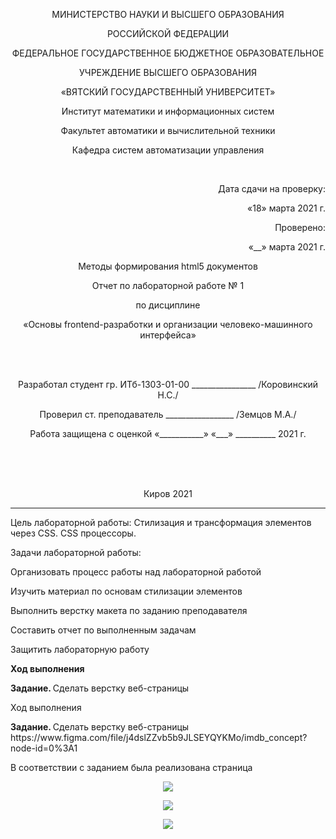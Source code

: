 <p align=center>МИНИСТЕРСТВО НАУКИ И ВЫСШЕГО ОБРАЗОВАНИЯ
<p align=center>РОССИЙСКОЙ ФЕДЕРАЦИИ
<p align=center>ФЕДЕРАЛЬНОЕ ГОСУДАРСТВЕННОЕ БЮДЖЕТНОЕ ОБРАЗОВАТЕЛЬНОЕ
<p align=center>УЧРЕЖДЕНИЕ ВЫСШЕГО ОБРАЗОВАНИЯ
<p align=center>«ВЯТСКИЙ ГОСУДАРСТВЕННЫЙ УНИВЕРСИТЕТ»
<p align=center>Институт математики и информационных систем
<p align=center>Факультет автоматики и вычислительной техники
<p align=center>Кафедра систем автоматизации управления
<p><br>
<p align=right>Дата сдачи на проверку:
<p align=right>«18» марта 2021 г.
<p align=right>Проверено:
<p align=right>«__» марта 2021 г.

<p align=center>Методы формирования html5 документов
<p align=center>Отчет по лабораторной работе № 1
<p align=center>по дисциплине
<p align=center>«Основы frontend-разработки и организации человеко-машинного интерфейса»
<p><br><br>
<p align=center>Разработал студент гр. ИТб-1303-01-00 ________________ /Коровинский Н.С./
<p align=center>Проверил ст. преподаватель _________________ /Земцов М.А./
<p align=center>Работа защищена с оценкой	«___________» «___» __________ 2021 г.
<p><br><br><br>
<p align=center>Киров 2021  

---

Цель лабораторной работы: Стилизация и трансформация элементов через CSS. CSS процессоры.

<p>Задачи лабораторной работы:
<p>Организовать процесс работы над лабораторной работой
<p>Изучить материал по основам стилизации элементов
<p>Выполнить верстку макета по заданию преподавателя
<p>Составить отчет по выполненным задачам
<p>Защитить лабораторную работу
<p><b>Ход выполнения</b>  
<p> <b>Задание. </b>Сделать верстку веб-страницы<p>Ход выполнения  
<p> <b>Задание. </b>Сделать верстку веб-страницы https://www.figma.com/file/j4dslZZvb5b9JLSEYQYKMo/imdb_concept?node-id=0%3A1  

  В соответствии с заданием была реализована страница
  <p align="center"><img src=../lab3/Снимок.PNG>
  <p align="center"><img src=../lab3/1.PNG>
  <p align="center"><img src=../lab3/2.PNG>
